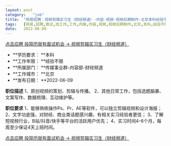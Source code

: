 ```yaml
---
layout:	post
category:	"job"
title:	"网易招聘：视频剪辑实习生（财经频道）-内容-视频-视频后期制作-北京本科经验不限"
tags:	[网易,招聘,面试,找工作,工作,内推,内容,视频,视频后期制作,北京,本科,经验不限]
date:	2022-06-09
---
```


[点击应聘 投简历就有面试机会 -> 视频剪辑实习生（财经频道）](http://mobile.bole.netease.com/bole/boleDetail?id=38424&employeeId=346f03c3cda5f04c&key=all)



- **学历要求： **本科
- **工作年限： **经验不限
- **所属部门： **传媒事业群-内容部-财经频道
- **工作城市： **北京
- **发布日期： **2022-06-09



**职位描述**
1、原创视频的策划、剪辑与传播。
2、其他日常工作，包括选题脑暴、文案写作、数据梳理、互动维护等。



**职位要求**
1、能够熟练操作Ps、Pr、AE等软件，可以独立剪辑视频和设计海报；
2、文字功底强，对财经、商业类话题感兴趣，有相关实习经验者更佳；
3、了解短视频行业，B站/抖音/快手等平台的活跃用户优先；
4、实习时间4-6个月，每周至少保证4天上班时间。




[点击应聘 投简历就有面试机会 -> 视频剪辑实习生（财经频道）](http://mobile.bole.netease.com/bole/boleDetail?id=38424&employeeId=346f03c3cda5f04c&key=all)